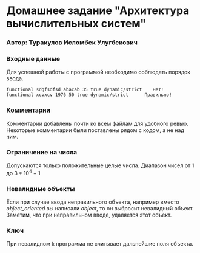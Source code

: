 # Домашнее задание "Архитектура вычислительных систем"

### Автор: Туракулов Исломбек Улугбекович

### Входные данные
Для успешной работы с программой необходимо соблюдать порядок ввода.
```
functional sdgfsdfsd abacab 35 true dynamic/strict    Нет!
functional xcvxcv 1976 50 true dynamic/strict      Правильно!
```
### Комментарии
Комментарии добавлены почти ко всем файлам для удобного ревью. Некоторые комментарии были поставлены рядом с кодом, а не над ним.
### Ограничение на числа
Допускаются только положительные целые числа.
Диапазон чисел от $1$ до $3 * 10^{4}-1$

### Невалидные объекты
Если при случае ввода неправильного объекта,
например вместо _object_oriented_ вы написали _object_, 
то он выбросит невалидный объект. Заметим, что при неправильном вводе, удаляется этот объект.

### Ключ
При невалидном ```k``` программа не считывает дальнейшие поля объекта.
